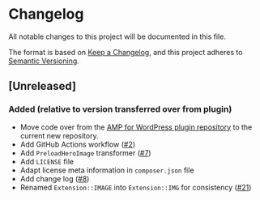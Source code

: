 # Changelog
All notable changes to this project will be documented in this file.

The format is based on [Keep a Changelog](https://keepachangelog.com/en/1.0.0/),
and this project adheres to [Semantic Versioning](https://semver.org/spec/v2.0.0.html).

## [Unreleased]

### Added (relative to version transferred over from plugin)
- Move code over from the [AMP for WordPress plugin repository](https://github.com/ampproject/amp-wp) to the current new repository.
- Add GitHub Actions workflow ([#2](https://github.com/ampproject/amp-toolbox-php/pull/2))
- Add `PreloadHeroImage` transformer ([#7](https://github.com/ampproject/amp-toolbox-php/pull/7))
- Add `LICENSE` file
- Adapt license meta information in `composer.json` file
- Add change log ([#8](https://github.com/ampproject/amp-toolbox-php/pull/8))
- Renamed `Extension::IMAGE` into `Extension::IMG` for consistency ([#21](https://github.com/ampproject/amp-toolbox-php/pull/21))

